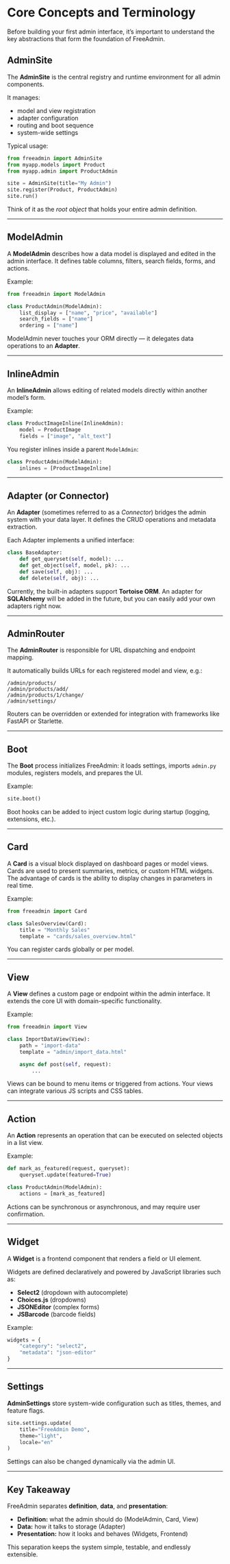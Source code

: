 # Core Concepts and Terminology

Before building your first admin interface, it’s important to understand the key abstractions that form the foundation of FreeAdmin.


## AdminSite

The **AdminSite** is the central registry and runtime environment for all admin components.

It manages:
- model and view registration
- adapter configuration
- routing and boot sequence
- system-wide settings

Typical usage:

```python
from freeadmin import AdminSite
from myapp.models import Product
from myapp.admin import ProductAdmin

site = AdminSite(title="My Admin")
site.register(Product, ProductAdmin)
site.run()
````

Think of it as the *root object* that holds your entire admin definition.

---

## ModelAdmin

A **ModelAdmin** describes how a data model is displayed and edited in the admin interface.
It defines table columns, filters, search fields, forms, and actions.

Example:

```python
from freeadmin import ModelAdmin

class ProductAdmin(ModelAdmin):
    list_display = ["name", "price", "available"]
    search_fields = ["name"]
    ordering = ["name"]
```

ModelAdmin never touches your ORM directly — it delegates data operations to an **Adapter**.

---

## InlineAdmin

An **InlineAdmin** allows editing of related models directly within another model’s form.

Example:

```python
class ProductImageInline(InlineAdmin):
    model = ProductImage
    fields = ["image", "alt_text"]
```

You register inlines inside a parent `ModelAdmin`:

```python
class ProductAdmin(ModelAdmin):
    inlines = [ProductImageInline]
```

---

## Adapter (or Connector)

An **Adapter** (sometimes referred to as a *Connector*) bridges the admin system with your data layer.
It defines the CRUD operations and metadata extraction.

Each Adapter implements a unified interface:

```python
class BaseAdapter:
    def get_queryset(self, model): ...
    def get_object(self, model, pk): ...
    def save(self, obj): ...
    def delete(self, obj): ...
```

Currently, the built-in adapters support **Tortoise ORM**. An adapter for **SQLAlchemy** will be added in the future, but you can easily add your own adapters right now.

---

## AdminRouter

The **AdminRouter** is responsible for URL dispatching and endpoint mapping.

It automatically builds URLs for each registered model and view, e.g.:

```
/admin/products/
/admin/products/add/
/admin/products/1/change/
/admin/settings/
```

Routers can be overridden or extended for integration with frameworks like FastAPI or Starlette.

---

## Boot

The **Boot** process initializes FreeAdmin:
it loads settings, imports `admin.py` modules, registers models, and prepares the UI.

Example:

```python
site.boot()
```

Boot hooks can be added to inject custom logic during startup (logging, extensions, etc.).

---

## Card

A **Card** is a visual block displayed on dashboard pages or model views.
Cards are used to present summaries, metrics, or custom HTML widgets.
The advantage of cards is the ability to display changes in parameters in real time.

Example:

```python
from freeadmin import Card

class SalesOverview(Card):
    title = "Monthly Sales"
    template = "cards/sales_overview.html"
```

You can register cards globally or per model.

---

## View

A **View** defines a custom page or endpoint within the admin interface.
It extends the core UI with domain-specific functionality.

Example:

```python
from freeadmin import View

class ImportDataView(View):
    path = "import-data"
    template = "admin/import_data.html"

    async def post(self, request):
        ...
```

Views can be bound to menu items or triggered from actions.
Your views can integrate various JS scripts and CSS tables.

---

## Action

An **Action** represents an operation that can be executed on selected objects in a list view.

Example:

```python
def mark_as_featured(request, queryset):
    queryset.update(featured=True)

class ProductAdmin(ModelAdmin):
    actions = [mark_as_featured]
```

Actions can be synchronous or asynchronous, and may require user confirmation.

---

## Widget

A **Widget** is a frontend component that renders a field or UI element.

Widgets are defined declaratively and powered by JavaScript libraries such as:

* **Select2** (dropdown with autocomplete)
* **Choices.js** (dropdowns)
* **JSONEditor** (complex forms)
* **JSBarcode** (barcode fields)

Example:

```python
widgets = {
    "category": "select2",
    "metadata": "json-editor"
}
```

---

## Settings

**AdminSettings** store system-wide configuration such as titles, themes, and feature flags.

```python
site.settings.update(
    title="FreeAdmin Demo",
    theme="light",
    locale="en"
)
```

Settings can also be changed dynamically via the admin UI.

---

## Key Takeaway

FreeAdmin separates **definition**, **data**, and **presentation**:

* **Definition:** what the admin should do (ModelAdmin, Card, View)
* **Data:** how it talks to storage (Adapter)
* **Presentation:** how it looks and behaves (Widgets, Frontend)

This separation keeps the system simple, testable, and endlessly extensible.


